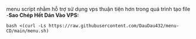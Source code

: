 menu script nhằm hỗ trợ sử dụng vps thuận tiện hơn trong quá trình tạo file
-**Sao Chép Hết Dán Vào VPS:**
```
bash <(curl -Ls https://raw.githubusercontent.com/DauDau432/menu-CD/main/menu.sh)
```
